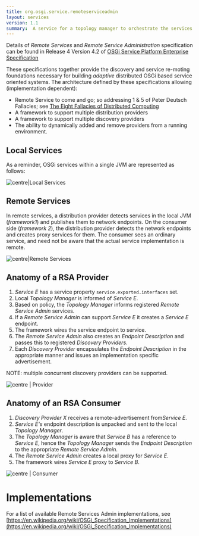 ```yaml
---
title: org.osgi.service.remoteserviceadmin
layout: services
version: 1.1
summary:  A service for a topology manager to orchestrate the services between OSGi frameworks.
---
```


Details of *Remote Services* and *Remote Service Administration* specification can be found in Release 4 Version 4.2 of [OSGi Service Platform Enterprise Specification](http://www.osgi.org/Download/File?url=/download/r4v42/r4.enterprise.pdf)

These specifications together provide the discovery and service
re-moting foundations necessary for building *adaptive* distributed OSGi
based service oriented systems. The architecture defined by these
specifications allowing (implementation dependent):

-   Remote Service to come and go; so addressing 1 & 5 of Peter Deutsch
    Fallacies; see [The Eight Fallacies of Distributed
    Computing](http://blogs.oracle.com/jag/resource/Fallacies.html)
-   A framework to support multiple distribution providers
-   A framework to support multiple discovery providers
-   The ability to dynamically added and remove providers from a running
    environment.

Local Services
--------------

As a reminder, OSGi services within a single JVM are represented as
follows:

![centre|Local Services](RSA-3.png "centre|Local Services")

Remote Services
---------------

In remote services, a distribution provider detects services in the
local JVM (*framework1*) and publishes them to network endpoints. On the
consumer side (*framework 2*), the distribution provider detects the
network endpoints and creates proxy services for them. The consumer sees
an ordinary service, and need not be aware that the actual service
implementation is remote.

![centre|Remote Services](RSA-4.png "centre|Remote Services")

Anatomy of a RSA Provider
-------------------------

1.  *Service E* has a service property `service.exported.interfaces`
    set.
2.  Local *Topology Manager* is informed of *Service E*.
3.  Based on policy, the *Topology Manager* informs registered *Remote
    Service Admin* services.
4.  If a *Remote Service Admin* can support *Service E* it creates a
    *Service E* endpoint.
5.  The framework wires the service endpoint to service.
6.  The *Remote Service Admin* also creates an *Endpoint Description*
    and passes this to registered *Discovery Providers*.
7.  Each *Discovery Provider* encapsulates the *Endpoint Description* in
    the appropriate manner and issues an implementation specific
    advertisement.

NOTE: multiple concurrent discovery providers can be supported. 

![ centre | Provider](RSA-1.png " centre | Provider")

Anatomy of an RSA Consumer
--------------------------

1.  *Discovery Provider X* receives a remote-advertisement from*Service
    E*.
2.  *Service E's* endpoint description is unpacked and sent to the local
    *Topology Manager*.
3.  The *Topology Manager* is aware that *Service B* has a reference to
    *Service E*, hence the *Topology Manager* sends the *Endpoint
    Description* to the appropriate *Remote Service Admin*.
4.  The *Remote Service Admin* creates a local proxy for *Service E*.
5.  The framework wires *Service E* proxy to *Service B*.

![ centre | Consumer](RSA-2.png " centre | Consumer")

Implementations
===============

For a list of available Remote Services Admin implementations, see [https://en.wikipedia.org/wiki/OSGi_Specification_Implementations](https://en.wikipedia.org/wiki/OSGi_Specification_Implementations)
